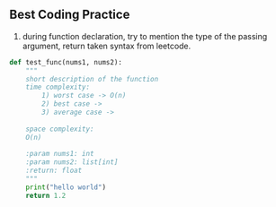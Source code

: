 ## Best Coding Practice

1. during function declaration, try to mention the type of the passing argument, return 
taken syntax from leetcode.

```python
def test_func(nums1, nums2):
    """
    short description of the function
    time complexity: 
        1) worst case -> O(n)
        2) best case -> 
        3) average case -> 
    
    space complexity: 
    O(n) 
    
    :param nums1: int
    :param nums2: list[int]
    :return: float
    """
    print("hello world")
    return 1.2
```

